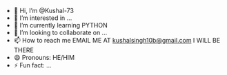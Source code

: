 - 👋 Hi, I’m @Kushal-73
- 👀 I’m interested in ...
- 🌱 I’m currently learning PYTHON
- 💞️ I’m looking to collaborate on ...
- 📫 How to reach me EMAIL ME AT kushalsingh10b@gmail.com I WILL BE THERE
- 😄 Pronouns: HE/HIM
- ⚡ Fun fact: ...

<!---
Kushal-73/Kushal-73 is a ✨ special ✨ repository because its `README.md` (this file) appears on your GitHub profile.
You can click the Preview link to take a look at your changes.
--->
